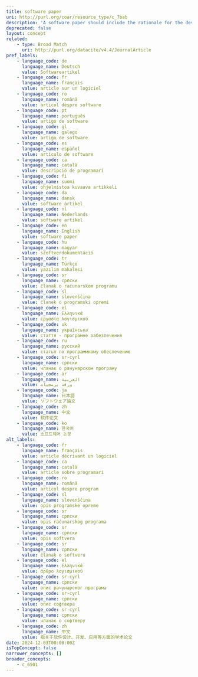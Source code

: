 ```yaml
---
title: software paper
uri: http://purl.org/coar/resource_type/c_7bab
description: 'A software paper should include the rationale for the development of the tool and details of the code used for its construction. [Source: Adapted from https://f1000research.com/for-authors/article-guidelines/software-tool-articles ]'
deprecated: false
layout: concept
related:
    - type: Broad Match
      uri: http://purl.org/datacite/v4.4/JournalArticle
pref_labels:
    - language_code: de
      language_name: Deutsch
      value: Softwareartikel
    - language_code: fr
      language_name: français
      value: article sur un logiciel
    - language_code: ro
      language_name: română
      value: articol despre software
    - language_code: pt
      language_name: português
      value: artigo de software
    - language_code: gl
      language_name: galego
      value: artigo de software
    - language_code: es
      language_name: español
      value: artículo de software
    - language_code: ca
      language_name: català
      value: descripció de programari
    - language_code: fi
      language_name: suomi
      value: ohjelmistoa kuvaava artikkeli
    - language_code: da
      language_name: dansk
      value: software artikel
    - language_code: nl
      language_name: Nederlands
      value: software artikel
    - language_code: en
      language_name: English
      value: software paper
    - language_code: hu
      language_name: magyar
      value: szoftverdokumentáció
    - language_code: tr
      language_name: Türkçe
      value: yazılım makalesi
    - language_code: sr
      language_name: српски
      value: članak o računarskom programu
    - language_code: sl
      language_name: slovenščina
      value: članek o programski opremi
    - language_code: el
      language_name: Ελληνικά
      value: εργασία λογισμικού
    - language_code: uk
      language_name: українська
      value: стаття - програмне забезпечення
    - language_code: ru
      language_name: русский
      value: статья по программному обеспечению
    - language_code: sr-cyrl
      language_name: српски
      value: чланак о рачунарском програму
    - language_code: ar
      language_name: العربية
      value: ورقة برمجيات
    - language_code: ja
      language_name: 日本語
      value: ソフトウェア論文
    - language_code: zh
      language_name: 中文
      value: 软件论文
    - language_code: ko
      language_name: 한국어
      value: 소프트웨어 논문
alt_labels:
    - language_code: fr
      language_name: français
      value: article décrivant un logiciel
    - language_code: ca
      language_name: català
      value: article sobre programari
    - language_code: ro
      language_name: română
      value: articol despre program
    - language_code: sl
      language_name: slovenščina
      value: opis programske opreme
    - language_code: sr
      language_name: српски
      value: opis računarskog programa
    - language_code: sr
      language_name: српски
      value: opis softvera
    - language_code: sr
      language_name: српски
      value: članak o softveru
    - language_code: el
      language_name: Ελληνικά
      value: άρθρο λογισμικού
    - language_code: sr-cyrl
      language_name: српски
      value: опис рачунарског програма
    - language_code: sr-cyrl
      language_name: српски
      value: опис софтвера
    - language_code: sr-cyrl
      language_name: српски
      value: чланак о софтверу
    - language_code: zh
      language_name: 中文
      value: 指关于软件设计、开发、应用等方面的学术论文
date: 2024-12-03T00:00:00Z
isTopConcept: false
narrower_concepts: []
broader_concepts:
    - c_6501
---
```


